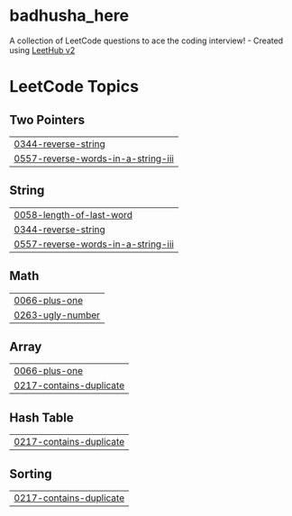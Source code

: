 # badhusha_here
A collection of LeetCode questions to ace the coding interview! - Created using [LeetHub v2](https://github.com/arunbhardwaj/LeetHub-2.0)

<!---LeetCode Topics Start-->
# LeetCode Topics
## Two Pointers
|  |
| ------- |
| [0344-reverse-string](https://github.com/badhsha-here/badhusha_here/tree/master/0344-reverse-string) |
| [0557-reverse-words-in-a-string-iii](https://github.com/badhsha-here/badhusha_here/tree/master/0557-reverse-words-in-a-string-iii) |
## String
|  |
| ------- |
| [0058-length-of-last-word](https://github.com/badhsha-here/badhusha_here/tree/master/0058-length-of-last-word) |
| [0344-reverse-string](https://github.com/badhsha-here/badhusha_here/tree/master/0344-reverse-string) |
| [0557-reverse-words-in-a-string-iii](https://github.com/badhsha-here/badhusha_here/tree/master/0557-reverse-words-in-a-string-iii) |
## Math
|  |
| ------- |
| [0066-plus-one](https://github.com/badhsha-here/badhusha_here/tree/master/0066-plus-one) |
| [0263-ugly-number](https://github.com/badhsha-here/badhusha_here/tree/master/0263-ugly-number) |
## Array
|  |
| ------- |
| [0066-plus-one](https://github.com/badhsha-here/badhusha_here/tree/master/0066-plus-one) |
| [0217-contains-duplicate](https://github.com/badhsha-here/badhusha_here/tree/master/0217-contains-duplicate) |
## Hash Table
|  |
| ------- |
| [0217-contains-duplicate](https://github.com/badhsha-here/badhusha_here/tree/master/0217-contains-duplicate) |
## Sorting
|  |
| ------- |
| [0217-contains-duplicate](https://github.com/badhsha-here/badhusha_here/tree/master/0217-contains-duplicate) |
<!---LeetCode Topics End-->